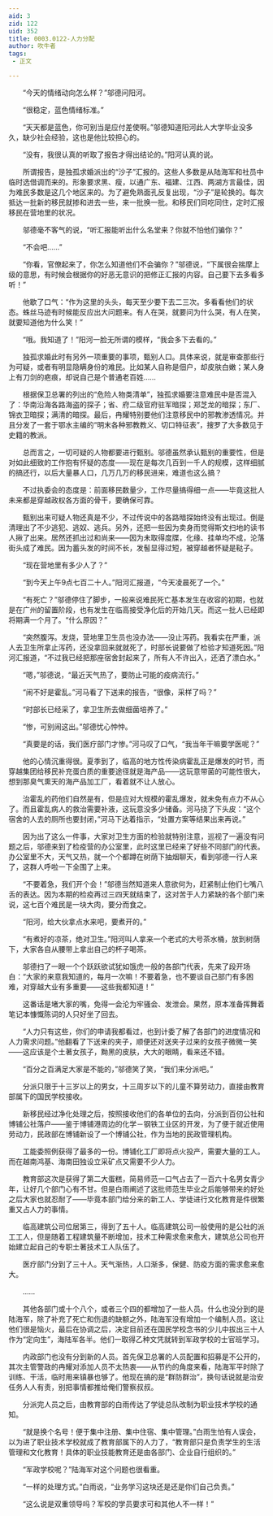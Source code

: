 ```yaml
---
aid: 3
zid: 122
uid: 352
title: 0003.0122-人力分配
author: 吹牛者
tags: 
 - 正文

---
```




　　“今天的情绪动向怎么样？”邬德问阳河。

　　“很稳定，蓝色情绪标准。”

　　“天天都是蓝色，你可别当是应付差使啊。”邬德知道阳河此人大学毕业没多久，缺少社会经验，这也是他比较担心的。

　　“没有，我很认真的听取了报告才得出结论的。”阳河认真的说。

　　所谓报告，是独孤求婚派出的“沙子”汇报的。这些人多数是从陆海军和社员中临时选借调而来的。形象要求黑、瘦，以通广东、福建、江西、两湖方言最佳，因为难民多数是这几个地区来的。为了避免熟面孔反复出现，“沙子”是轮换的。每次抵达一批新的移民就掺和进去一些，来一批换一批。和移民们同吃同住，定时汇报移民在营地里的状况。

　　邬德毫不客气的说，“听汇报能听出什么名堂来？你就不怕他们骗你？”

　　“不会吧……”

　　“你看，官僚起来了，你怎么知道他们不会骗你？”邬德说，“下属很会揣摩上级的意思，有时候会根据你的好恶无意识的把修正汇报的内容。自己要下去多看多听！”

　　他歇了口气：“作为这里的头头，每天至少要下去二三次。多看看他们的状态。蛛丝马迹有时候能反应出大问题来。有人在哭，就要问为什么哭，有人在笑，就要知道他为什么笑！”

　　“哦。我知道了！”阳河一脸无所谓的模样，“我会多下去看的。”

　　独孤求婚此时有另外一项重要的事项，甄别人口。具体来说，就是审查那些行为可疑，或者有明显隐瞒身份的难民。比如某人自称是佃户，却皮肤白嫩；某人身上有刀剑的疤痕，却说自己是个普通老百姓……

　　根据保卫总署的列出的“危险人物类清单”，独孤求婚要注意难民中是否混入了：华南沿海各路海盗的探子；省、府二级官府驻军暗探；郑芝龙的暗探；东厂、锦衣卫暗探；满清的暗探。最后，冉耀特别要他们注意移民中的邪教渗透情况。并且分发了一套于鄂水主编的“明末各种邪教教义、切口特征表”，搜罗了大多数见于史籍的教派。

　　总而言之，一切可疑的人物都要进行甄别。邬德虽然承认甄别的重要性，但是对如此细致的工作抱有怀疑的态度——现在是每次几百到一千人的规模，这样细腻的搞还行，以后大量暴人口，几万几万的移民进来，难道也这么搞？

　　不过执委会的态度是：前面移民数量少，工作尽量搞得细一点——毕竟这批人未来都是穿越政权各方面的骨干，要确保可靠。

　　甄别出来可疑人物还真是不少，不过传说中的各路暗探始终没有出现过。倒是清理出了不少逃犯、逃奴、逃兵。另外，还把一些因为卖身而觉得斯文扫地的读书人揪了出来。居然还抓出过和尚来——因为未取得度牒，化缘、挂单均不成，沦落街头成了难民。因为蓄头发的时间不长，发髻显得过短，被穿越者怀疑是鞑子。

　　“现在营地里有多少人了？”

　　“到今天上午9点七百二十人。”阳河汇报道，“今天凌晨死了一个。”

　　“有死亡？”邬德停住了脚步，一般来说难民死亡基本发生在收容的初期，也就是在广州的留置阶段，也有发生在临高接受净化后的开始几天。而这一批人已经即将期满一个月了。“什么原因？”

　　“突然腹泻。发烧，营地里卫生员也没办法——没止泻药。我看实在严重，派人去卫生所拿止泻药，还没拿回来就就死了，时部长说要做了检验才知道死因。”阳河汇报道，“不过我已经把那座宿舍封起来了，所有人不许出入，还洒了漂白水。”

　　“嗯，”邬德说，“最近天气热了，要防止可能的疫病流行。”

　　“闹不好是霍乱。”河马看了下送来的报告，“很像，采样了吗？”

　　“时部长已经采了，拿卫生所去做细菌培养了。”

　　“惨，可别闹这出。”邬德忧心忡忡。

　　“真要是的话，我们医疗部门才惨。”河马叹了口气，“我当年干嘛要学医呢？”

　　他的心情沉重得很。夏季到了，临高的地方性传染病霍乱正是爆发的时节，而穿越集团给移民补充蛋白质的重要途径就是海产品——这玩意带菌的可能性很大，想到那臭气熏天的海产品加工厂，看着就不让人放心。

　　治霍乱的药他们自然是有，但是应对大规模的霍乱爆发，就未免有点力不从心了。而且霍乱病人的救治需要补液，这玩意没多少储备。河马挠了下头皮：“这个宿舍的人去的厕所也要封闭，”河马下达着指示，“处置方案等结果出来再说。”

　　因为出了这么一件事，大家对卫生方面的检验就特别注意，巡视了一遍没有问题之后，邬德来到了检疫营的办公室里，此时这里已经来了好些不同部门的代表。办公室里不大，天气又热，就一个个都蹲在树荫下抽烟聊天，看到邬德一行人来了，这群人呼啦一下全围了上来。

　　“不要着急，我们开个会！”邬德当然知道来人意欲何为，赶紧制止他们七嘴八舌的表达。因为本期的检疫再过三四天就结束了，这对苦于人力紧缺的各个部门来说，这七百个难民是一块大肉，要分而食之。

　　“阳河，给大伙拿点水来吧，要煮开的。”

　　“有煮好的凉茶，绝对卫生。”阳河叫人拿来一个老式的大号茶水桶，放到树荫下，大家各自从腰带上拿出自己的杯子喝茶。

　　邬德扫了一眼一个个跃跃欲试犹如饿虎一般的各部门代表，先来了段开场白：“大家的来意我知道的，每月一次嘛！不要着急，也不要谈自己部门有多困难，对穿越大业有多重要——这些我都知道！”

　　这番话是堵大家的嘴，免得一会沦为牢骚会、发泄会。果然，原本准备挥舞着笔记本慷慨陈词的人只好坐了回去。

　　“人力只有这些，你们的申请我都看过，也到计委了解了各部门的进度情况和人力需求问题。”他翻看了下送来的夹子，顺便还对送夹子过来的女孩子微微一笑——这应该是个土著女孩子，黝黑的皮肤，大大的眼睛，看来还不错。

　　“百分之百满足大家是不能的，”邬德笑了笑，“我们来分派吧。”

　　分派只限于十三岁以上的男女，十三周岁以下的儿童不算劳动力，直接由教育部属下的国民学校接收。

　　新移民经过净化处理之后，按照接收他们的各单位的去向，分派到百仞公社和博铺公社落户——鉴于博铺港周边的化学－钢铁工业区的开发，为了便于就近使用劳动力，民政部在博铺新设了一个博铺公社，作为当地的民政管理机构。

　　工能委照例获得了最多的一份。博铺化工厂即将点火投产，需要大量的工人。而在越南鸿基、海南田独设立采矿点又需要不少人力。

　　教育部这次是获得了第二大蛋糕，简易师范一口气占去了一百六十名男女青少年，让好几个部门心有不甘。但是白雨阐述了这批师范生毕业之后能够带来的好处之后大家也就忍耐了——毕竟本部门给分来的新工人、学徒进行文化教育是件很繁重又占人力的事情。

　　临高建筑公司位居第三，得到了五十人。临高建筑公司一般使用的是公社的派工工人，但是随着工程建筑量不断增加，技术工种需求愈来愈大，建筑总公司也开始建立起自己的专职土著技术工人队伍了。

　　医疗部门分到了三十人。天气渐热，人口渐多，保健、防疫方面的需求愈来愈大。

　　……

　　其他各部门或十个八个，或者三个四的都增加了一些人员。什么也没分到的是陆海军，除了补充了死亡和伤退的缺额之外，陆海军没有增加一个编制人员。这让他们很是恼火，最后在协调之后，决定目前还在国民学校念书的少儿中拔出三十人作为“定向生”，海陆军各半。他们一取得乙种文凭就转到军政学校的士官班学习。

　　内政部门也没有分到新的人员。首先保卫总署的人员配置和招募是不公开的，其次主管警政的冉耀对添加人员不太热衷——从节约的角度来看，陆海军平时除了训练、干活，临时用来镇暴也够了。他现在搞的是“群防群治”，换句话说就是治安任务人人有责，别把事情都推给俺们警察叔叔。

　　分派完人员之后，由教育部的白雨传达了学徒总队改制为职业技术学校的通知。

　　“就是换个名号！便于集中注册、集中住宿、集中管理。”白雨生怕有人误会，以为进了职业技术学校就成了教育部属下的人力了，“教育部只是负责学生的生活管理和文化教育！具体的职业技能教育还是由各部门、企业自行组织的。”

　　“军政学校呢？”陆海军对这个问题也很看重。

　　“一样的处理方式。”白雨说，“业务学习这块还是还是你们自己负责。”

　　“这么说是双重领导吗？军校的学员要求可和其他人不一样！”


